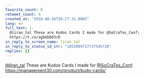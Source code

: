 ```yaml
---
favorite_count: 0
retweet_count: 0
created_at: "2018-08-26T20:27:31.000Z"
lang: en
full_text: |-
  @liran_tal These are Kudos Cards I made for @SoCraTes_Conf:
  https://t.co/agbGbDO3rD
in_reply_to_screen_name: liran_tal
in_reply_to_status_id_str: "1033809717737545728"
replies: []
---
```


[@liran_tal](https://twitter.com/liran_tal) These are Kudos Cards I made for
[@SoCraTes_Conf](https://twitter.com/SoCraTes_Conf):
<https://management30.com/product/kudo-cards/>
